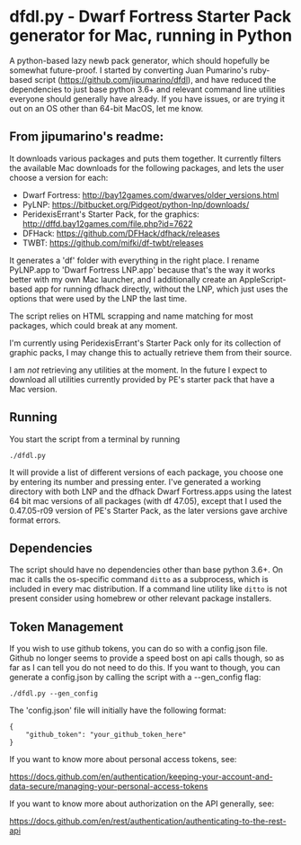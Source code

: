 # dfdl.py - Dwarf Fortress Starter Pack generator for Mac, running in Python

A python-based lazy newb pack generator, which should hopefully be somewhat 
future-proof. I started by converting Juan Pumarino's ruby-based script 
(https://github.com/jipumarino/dfdl), and have reduced the dependencies to 
just base python 3.6+ and relevant command line utilities everyone should 
generally have already. If you have issues, or are trying it out on an OS 
other than 64-bit MacOS, let me know.


## From jipumarino's readme:

It downloads various packages and puts them together. It currently filters the
available Mac downloads for the following packages, and lets the user choose a
version for each:

- Dwarf Fortress: http://bay12games.com/dwarves/older_versions.html
- PyLNP: https://bitbucket.org/Pidgeot/python-lnp/downloads/
- PeridexisErrant's Starter Pack, for the graphics:
            http://dffd.bay12games.com/file.php?id=7622
- DFHack: https://github.com/DFHack/dfhack/releases
- TWBT: https://github.com/mifki/df-twbt/releases

It generates a 'df' folder with everything in the right place. I rename
PyLNP.app to 'Dwarf Fortress LNP.app' because that's the way it works better
with my own Mac launcher, and I additionally create an AppleScript-based app
for running dfhack directly, without the LNP, which just uses the options
that were used by the LNP the last time.

The script relies on HTML scrapping and name matching for most packages, which
could break at any moment.

I'm currently using PeridexisErrant's Starter Pack only for its collection of
graphic packs, I may change this to actually retrieve them from their source.

I am _not_ retrieving any utilities at the moment. In the future I expect to
download all utilities currently provided by PE's starter pack that have a
Mac version.

## Running

You start the script from a terminal by running

```
./dfdl.py
```

It will provide a list of different versions of each package, you choose one 
by entering its number and pressing enter. I've generated a working directory 
with both LNP and the dfhack Dwarf Fortress.apps using the latest 64 bit mac 
versions of all packages (with df 47.05), except that I used the 0.47.05-r09 
version of PE's Starter Pack, as the later versions gave archive format errors.

## Dependencies

The script should have no dependencies other than base python 3.6+. On mac 
it calls the os-specific command `ditto` as a subprocess, which is included 
in every mac distribution. If a command line utility like `ditto` is not 
present consider using homebrew or other relevant package installers.

## Token Management

If you wish to use github tokens, you can do so with a config.json file. 
Github no longer seems to provide a speed bost on api calls though, so as 
far as I can tell you do not need to do this. If you want to though, you 
can generate a config.json by calling the script with a --gen_config flag:

```
./dfdl.py --gen_config
```

The 'config.json' file will initially have the following format:
```
{
    "github_token": "your_github_token_here"
}
```
If you want to know more about personal access tokens, see:

https://docs.github.com/en/authentication/keeping-your-account-and-data-secure/managing-your-personal-access-tokens

If you want to know more about authorization on the API generally, see:

https://docs.github.com/en/rest/authentication/authenticating-to-the-rest-api